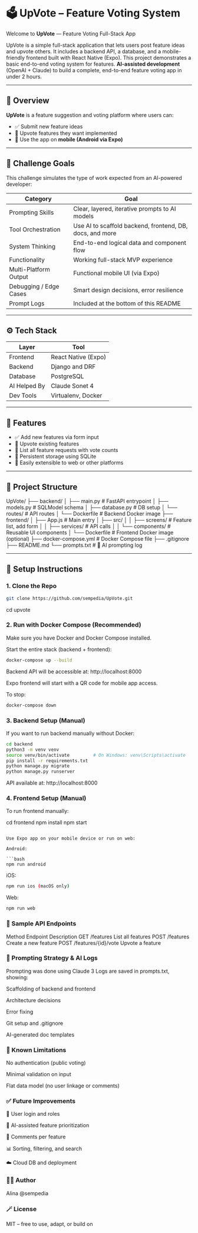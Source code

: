 # 🗳️ UpVote – Feature Voting System

Welcome to **UpVote** — Feature Voting Full-Stack App

UpVote is a simple full-stack application that lets users post feature ideas and upvote others. It includes a backend API, a database, and a mobile-friendly frontend built with React Native (Expo). This project demonstrates a basic end-to-end voting system for features. **AI-assisted development** (OpenAI + Claude) to build a complete, end-to-end feature voting app in under 2 hours.

---

## 📌 Overview

**UpVote** is a feature suggestion and voting platform where users can:

- ✅ Submit new feature ideas
- 🔼 Upvote features they want implemented
- 📱 Use the app on **mobile (Android via Expo)**

---

## 🧠 Challenge Goals

This challenge simulates the type of work expected from an AI-powered developer:

| Category              | Goal                                                                 |
|-----------------------|----------------------------------------------------------------------|
| Prompting Skills       | Clear, layered, iterative prompts to AI models                       |
| Tool Orchestration     | Use AI to scaffold backend, frontend, DB, docs, and more            |
| System Thinking        | End-to-end logical data and component flow                          |
| Functionality          | Working full-stack MVP experience                                   |
| Multi-Platform Output  | Functional mobile UI (via Expo)                                     |
| Debugging / Edge Cases | Smart design decisions, error resilience                            |
| Prompt Logs            | Included at the bottom of this README                               |

---

## ⚙️ Tech Stack

| Layer        | Tool                     |
|--------------|--------------------------|
| Frontend     | React Native (Expo)      |
| Backend      | Django and DRF                 |
| Database     | PostgreSQL   |
| AI Helped By | Claude Sonet 4 |
| Dev Tools    | Virtualenv, Docker |

---

## 🔩 Features

- ✅ Add new features via form input
- 🔼 Upvote existing features
- 📜 List all feature requests with vote counts
- 🔁 Persistent storage using SQLite
- 🚀 Easily extensible to web or other platforms

---

## 📂 Project Structure

UpVote/
├── backend/
│ ├── main.py # FastAPI entrypoint
│ ├── models.py # SQLModel schema
│ ├── database.py # DB setup
│ └── routes/ # API routes
│ └── Dockerfile # Backend Docker image
├── frontend/
│ ├── App.js # Main entry
│ ├── src/
│ │ ├── screens/ # Feature list, add form
│ │ ├── services/ # API calls
│ │ └── components/ # Reusable UI components
│ └── Dockerfile # Frontend Docker image (optional)
├── docker-compose.yml # Docker Compose file
├── .gitignore
├── README.md
└── prompts.txt # 🧠 AI prompting log



---

## 🚀 Setup Instructions

### 1. Clone the Repo

```bash
git clone https://github.com/sempedia/UpVote.git
```

cd upvote

### 2. Run with Docker Compose (Recommended)
Make sure you have Docker and Docker Compose installed.

Start the entire stack (backend + frontend):

```bash
docker-compose up --build
```
Backend API will be accessible at: http://localhost:8000

Expo frontend will start with a QR code for mobile app access.

To stop:

```bash
docker-compose down
```

### 3. Backend Setup (Manual)
If you want to run backend manually without Docker:
```bash
cd backend
python3 -m venv venv
source venv/bin/activate         # On Windows: venv\Scripts\activate
pip install -r requirements.txt
python manage.py migrate
python manage.py runserver
```

API available at: http://localhost:8000

### 4. Frontend Setup (Manual)
To run frontend manually:


cd frontend
npm install
npm start
```

Use Expo app on your mobile device or run on web:

Android:

```bash
npm run android
```

iOS:

```bash
npm run ios (macOS only)
```

Web:
```bash
npm run web
```

### 🧪 Sample API Endpoints
Method	Endpoint	Description
GET	/features	List all features
POST	/features	Create a new feature
POST	/features/{id}/vote	Upvote a feature

### 🧠 Prompting Strategy & AI Logs
Prompting was done using Claude 3  Logs are saved in prompts.txt, showing:

Scaffolding of backend and frontend

Architecture decisions

Error fixing

Git setup and .gitignore

AI-generated doc templates

### 🧹 Known Limitations
No authentication (public voting)

Minimal validation on input

Flat data model (no user linkage or comments)

### ✅ Future Improvements
🔐 User login and roles

🧠 AI-assisted feature prioritization

💬 Comments per feature

📊 Sorting, filtering, and search

☁️ Cloud DB and deployment

### 🧑‍💻 Author
Alina @sempedia



### 🪄 License
MIT – free to use, adapt, or build on